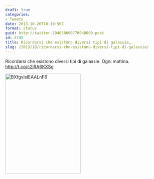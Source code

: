 ```yaml
---
draft: true
categories:
- Tweets
date: 2013-10-26T10:19:50Z
format: status
guid: http://twitter-394030600770048000-post
id: 4745
title: Ricordarsi che esistono diversi tipi di galassie….
slug: /2013/10/ricordarsi-che-esistono-diversi-tipi-di-galassie/
---
```


Ricordarsi che esistono diversi tipi di galassie. Ogni mattina. http://t.co/c2iRA6KXSg

<img width="240" height="320" src="http://stefanocecere.com/wp-content/uploads/sites/3/2013/10/BXfgvlsIEAALnF6-240x320.jpg" class="attachment-medium" alt="BXfgvlsIEAALnF6" />